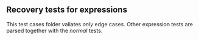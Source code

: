 ## Recovery tests for expressions

This test cases folder valiates *only* edge cases. Other expression tests are parsed
together with the *normal* tests.
